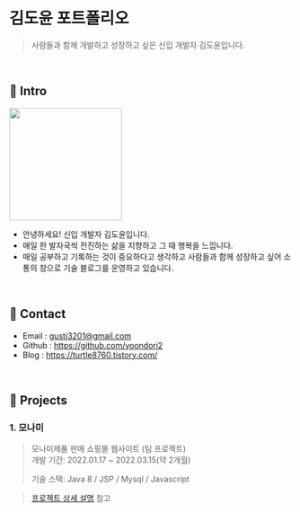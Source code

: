 # 김도윤 포트폴리오 
>사람들과 함께 개발하고 성장하고 싶은 신입 개발자 김도윤입니다.

</br>

## 📌 Intro
<img src="https://user-images.githubusercontent.com/91296293/160841402-b393258f-e1c0-4a1f-b249-0367285529bb.jpg"
   height="200px" height="200px" >
   </br>
- 안녕하세요! 신입 개발자 김도윤입니다. 
- 매일 한 발자국씩 전진하는 삶을 지향하고 그 때 행복을 느낍니다.
- 매일 공부하고 기록하는 것이 중요하다고 생각하고 사람들과 함께 성장하고 싶어 
  소통의 창으로 기술 블로그를 운영하고 있습니다. 

</br>

## 📌 Contact
- Email    : gustj3201@gmail.com
- Github   : https://github.com/yoondori2
- Blog     : https://turtle8760.tistory.com/

</br>

## 📌 Projects
### 1. 모나미 
>모나미제품 판매 쇼핑몰 웹사이트 (팀 프로젝트)</br>
>개발 기간: 2022.01.17 ~ 2022.03.15(약 2개월)
>
> 기술 스택: 
> Java 8 / JSP / Mysql / Javascript

>[프로젝트 상세 설명](https://github.com/yoondori2/monami) 참고

